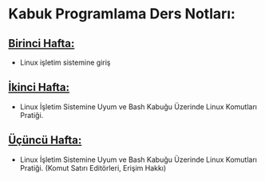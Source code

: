 # Kabuk Programlama Ders Notları:

## [Birinci Hafta:](https://github.com/selametsamli/kabuk-programlama/blob/master/biricin_hafta.md)       
* Linux işletim sistemine giriş
    
## [İkinci Hafta:](https://github.com/selametsamli/kabuk-programlama/blob/master/ikinci_hafta.md)  
* Linux İşletim Sistemine Uyum ve Bash Kabuğu Üzerinde Linux Komutları Pratiği.

## [Üçüncü Hafta:](https://github.com/selametsamli/kabuk-programlama/blob/master/ucuncu_hafta.md) 
* Linux İşletim Sistemine Uyum ve Bash Kabuğu Üzerinde Linux Komutları Pratiği. (Komut Satırı Editörleri, Erişim Hakkı)